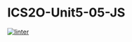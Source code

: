 # ICS2O-Unit5-05-JS
 [![linter](https://github.com/Alvin-Ding11/ICS2O-Unit5-05-JS/workflows/linter/badge.svg)](https://github.com/marketplace/actions/super-linter)     

